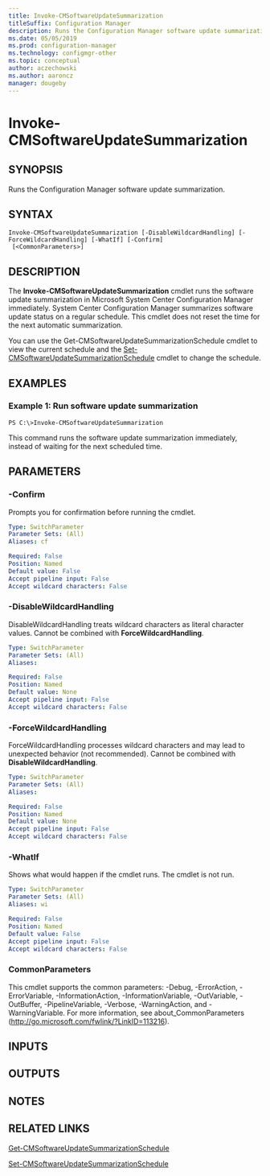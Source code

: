 ```yaml
---
title: Invoke-CMSoftwareUpdateSummarization
titleSuffix: Configuration Manager
description: Runs the Configuration Manager software update summarization.
ms.date: 05/05/2019
ms.prod: configuration-manager
ms.technology: configmgr-other
ms.topic: conceptual
author: aczechowski
ms.author: aaroncz
manager: dougeby
---
```


# Invoke-CMSoftwareUpdateSummarization

## SYNOPSIS
Runs the Configuration Manager software update summarization.

## SYNTAX

```
Invoke-CMSoftwareUpdateSummarization [-DisableWildcardHandling] [-ForceWildcardHandling] [-WhatIf] [-Confirm]
 [<CommonParameters>]
```

## DESCRIPTION
The **Invoke-CMSoftwareUpdateSummarization** cmdlet runs the software update summarization in Microsoft System Center Configuration Manager immediately.
System Center Configuration Manager summarizes software update status on a regular schedule.
This cmdlet does not reset the time for the next automatic summarization.

You can use the Get-CMSoftwareUpdateSummarizationSchedule cmdlet to view the current schedule and the [Set-CMSoftwareUpdateSummarizationSchedule](Set-CMSoftwareUpdateSummarizationSchedule.md) cmdlet to change the schedule.

## EXAMPLES

### Example 1: Run software update summarization
```
PS C:\>Invoke-CMSoftwareUpdateSummarization
```

This command runs the software update summarization immediately, instead of waiting for the next scheduled time.

## PARAMETERS

### -Confirm
Prompts you for confirmation before running the cmdlet.

```yaml
Type: SwitchParameter
Parameter Sets: (All)
Aliases: cf

Required: False
Position: Named
Default value: False
Accept pipeline input: False
Accept wildcard characters: False
```

### -DisableWildcardHandling
DisableWildcardHandling treats wildcard characters as literal character values. Cannot be combined with **ForceWildcardHandling**.

```yaml
Type: SwitchParameter
Parameter Sets: (All)
Aliases: 

Required: False
Position: Named
Default value: None
Accept pipeline input: False
Accept wildcard characters: False
```

### -ForceWildcardHandling
ForceWildcardHandling processes wildcard characters and may lead to unexpected behavior (not recommended). Cannot be combined with **DisableWildcardHandling**.

```yaml
Type: SwitchParameter
Parameter Sets: (All)
Aliases: 

Required: False
Position: Named
Default value: None
Accept pipeline input: False
Accept wildcard characters: False
```

### -WhatIf
Shows what would happen if the cmdlet runs.
The cmdlet is not run.

```yaml
Type: SwitchParameter
Parameter Sets: (All)
Aliases: wi

Required: False
Position: Named
Default value: False
Accept pipeline input: False
Accept wildcard characters: False
```

### CommonParameters
This cmdlet supports the common parameters: -Debug, -ErrorAction, -ErrorVariable, -InformationAction, -InformationVariable, -OutVariable, -OutBuffer, -PipelineVariable, -Verbose, -WarningAction, and -WarningVariable. For more information, see about_CommonParameters (http://go.microsoft.com/fwlink/?LinkID=113216).

## INPUTS

## OUTPUTS

## NOTES

## RELATED LINKS

[Get-CMSoftwareUpdateSummarizationSchedule](Get-CMSoftwareUpdateSummarizationSchedule.md)

[Set-CMSoftwareUpdateSummarizationSchedule](Set-CMSoftwareUpdateSummarizationSchedule.md)


